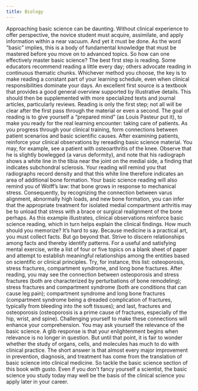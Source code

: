```yaml
---
title: Biology
---
```


Approaching basic science can be daunting. Without clinical experience to offer perspective, the novice student must acquire, assimilate, and apply information within a near vacuum. And yet it must be done. As the word “basic” implies, this is a body of fundamental knowledge that must be mastered before you move on to advanced topics. So how can one effectively master basic science? The best first step is reading. Some educators recommend reading a little every day; others advocate reading in continuous thematic chunks. Whichever method you choose, the key is to make reading a constant part of your learning schedule, even when clinical responsibilities dominate your days. An excellent first source is a textbook that provides a good general overview supported by illustrative details. This should then be supplemented with more specialized texts and journal articles, particularly reviews. Reading is only the first step; not all will be clear after the first pass through the material or even a second. The goal of reading is to give yourself a “prepared mind” (as Louis Pasteur put it), to make you ready for the real learning encounter: taking care of patients. As you progress through your clinical training, form connections between patient scenarios and basic scientific causes. After examining patients, reinforce your clinical observations by rereading basic science material. You may, for example, see a patient with osteoarthritis of the knee. Observe that he is slightly bowlegged (a varus deformity), and note that his radiograph shows a white line in the tibia near the joint on the medial side, a finding that indicates subchondral sclerosis. Your reading will remind you that radiographs record density and that this white line therefore indicates an area of additional bone formation. Your basic science reading will also remind you of Wolff’s law: that bone grows in response to mechanical stress. Consequently, by recognizing the connection between varus alignment, abnormally high loads, and new bone formation, you can infer that the appropriate treatment for isolated medial compartment arthritis may be to unload that stress with a brace or surgical realignment of the bone perhaps. As this example illustrates, clinical observations reinforce basic science reading, which in turn helps explain the clinical findings. How much should you memorize? It’s hard to say. Because medicine is a practical art, you must collect facts. But go beyond that. Strive to discern relationships among facts and thereby identify patterns. For a useful and satisfying mental exercise, write a list of four or five topics on a blank sheet of paper and attempt to establish meaningful relationships among the entities based on scientific or clinical principles. Try, for instance, this list: osteoporosis, stress fractures, compartment syndrome, and long bone fractures. After reading, you may see the connection between osteoporosis and stress fractures (both are characterized by perturbations of bone remodeling); stress fractures and compartment syndrome (both are conditions that can cause leg pain); compartment syndrome and long bone fractures (compartment syndrome being a dreaded complication of fractures, typically from bleeding into the soft tissues); and last, fractures and osteoporosis (osteoporosis is a prime cause of fractures, especially of the hip, wrist, and spine). Challenging yourself to make these connections will enhance your comprehension. You may ask yourself the relevance of the basic science. A glib response is that your enlightenment begins when relevance is no longer in question. But until that point, it is fair to wonder whether the study of organs, cells, and molecules has much to do with clinical practice. The short answer is that almost every major improvement in prevention, diagnosis, and treatment has come from the translation of basic science into clinical medicine. So tackle the basic science section of this book with gusto. Even if you don’t fancy yourself a scientist, the basic science you study today may well be the basis of the clinical science you apply later in your career.